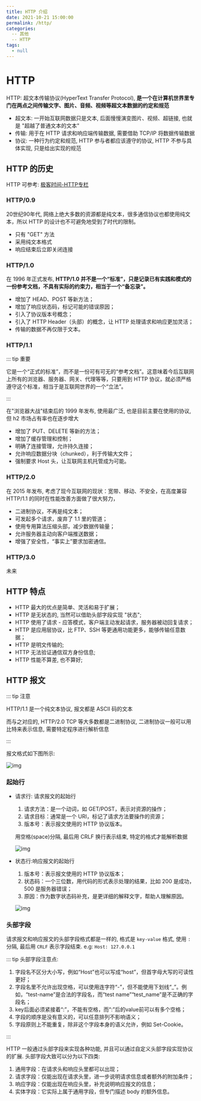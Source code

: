 ```yaml
---
title: HTTP 介绍
date: 2021-10-21 15:00:00
permalink: /http/
categories: 
  -- 其他
  -- HTTP
tags: 
  - null
---
```

# HTTP

HTTP: 超文本传输协议(HyperText Transfer Protocol), **是一个在计算机世界里专门在两点之间传输文字、图片、音频、视频等超文本数据的约定和规范**

* 超文本: 一开始互联网数据只是文本, 后面慢慢演变图片、视频、超链接, 也就是 "超越了普通文本的文本"
* 传输: 用于在 HTTP 请求和响应端传输数据, 需要借助 TCP/IP 将数据传输数据
* 协议: 一种行为约定和规范, HTTP 参与者都应该遵守的协议, HTTP 不参与具体实现, 只是给出实现的规范

## HTTP 的历史

HTTP 可参考: [极客时间-HTTP专栏](https://time.geekbang.org/column/article/97837)

### HTTP/0.9
20世纪90年代, 网络上绝大多数的资源都是纯文本，很多通信协议也都使用纯文本，所以 HTTP 的设计也不可避免地受到了时代的限制。

* 只有 "GET" 方法
* 采用纯文本格式
* 响应结束后立即关闭连接

### HTTP/1.0

在 1996 年正式发布, **HTTP/1.0 并不是一个“标准”，只是记录已有实践和模式的一份参考文档，不具有实际的约束力，相当于一个“备忘录”。**

* 增加了 HEAD、POST 等新方法；
* 增加了响应状态码，标记可能的错误原因；
* 引入了协议版本号概念；
* 引入了 HTTP Header（头部）的概念，让 HTTP 处理请求和响应更加灵活；
* 传输的数据不再仅限于文本。

### HTTP/1.1

::: tip 重要

它是一个“正式的标准”，而不是一份可有可无的“参考文档”。这意味着今后互联网上所有的浏览器、服务器、网关、代理等等，只要用到 HTTP 协议，就必须严格遵守这个标准，相当于是互联网世界的一个“立法”。

:::

在"浏览器大战"结束后的 1999 年发布, 使用最广泛, 也是目前主要在使用的协议, 但 h2 市场占有率也在逐步增大

* 增加了 PUT、DELETE 等新的方法；
* 增加了缓存管理和控制；
* 明确了连接管理，允许持久连接；
* 允许响应数据分块（chunked），利于传输大文件；
* 强制要求 Host 头，让互联网主机托管成为可能。

### HTTP/2.0 

在 2015 年发布, 考虑了现今互联网的现状：宽带、移动、不安全，在高度兼容 HTTP/1.1 的同时在性能改善方面做了很大努力，

* 二进制协议，不再是纯文本；
* 可发起多个请求，废弃了 1.1 里的管道；
* 使用专用算法压缩头部，减少数据传输量；
* 允许服务器主动向客户端推送数据；
* 增强了安全性，“事实上”要求加密通信。

### HTTP/3.0 

未来

## HTTP 特点

* HTTP 最大的优点是简单、灵活和易于扩展；
* HTTP 是无状态的, 当然可以借助头部字段实现 "状态";
* HTTP 使用了请求 - 应答模式，客户端主动发起请求，服务器被动回复请求；
* HTTP 是应用层协议，比 FTP、SSH 等更通用功能更多，能够传输任意数据；
* HTTP 是明文传输的;
* HTTP 无法验证通信双方身份信息;
* HTTP 性能不算差, 也不算好;

## HTTP 报文

::: tip 注意

HTTP/1.1 是一个纯文本协议, 报文都是 ASCII 码的文本

而与之对应的, HTTP/2.0 TCP 等大多数都是二进制协议, 二进制协议一般可以用比特来表示信息, 需要特定程序进行解析信息

:::

报文格式如下图所示: 

![img](/img/01.png)

### 起始行

* 请求行: 请求报文的起始行

  1. 请求方法：是一个动词，如 GET/POST，表示对资源的操作；
  2. 请求目标：通常是一个 URI，标记了请求方法要操作的资源；
  3. 版本号：表示报文使用的 HTTP 协议版本。

  用空格(space)分隔, 最后用 CRLF 换行表示结束, 特定的格式才能解析数据

  ![img](/img/02.png)

* 状态行:响应报文的起始行

  1. 版本号：表示报文使用的 HTTP 协议版本；
  2. 状态码：一个三位数，用代码的形式表示处理的结果，比如 200 是成功，500 是服务器错误；
  3. 原因：作为数字状态码补充，是更详细的解释文字，帮助人理解原因。

  ![img](/img/03.png)

### 头部字段

请求报文和响应报文的头部字段格式都是一样的, 格式是 `key-value` 格式, 使用 `:` 分隔, 最后用 `CRLF` 表示字段结束. e.g: `Host: 127.0.0.1`

::: tip 头部字段注意点:

1. 字段名不区分大小写，例如“Host”也可以写成“host”，但首字母大写的可读性更好；
2. 字段名里不允许出现空格，可以使用连字符“-”，但不能使用下划线“_”。例如，“test-name”是合法的字段名，而“test name”“test_name”是不正确的字段名；
3. key后面必须紧接着“:”，不能有空格，而“:”后的value前可以有多个空格；
4. 字段的顺序是没有意义的，可以任意排列不影响语义；
5. 字段原则上不能重复，除非这个字段本身的语义允许，例如 Set-Cookie。

:::

HTTP 一般通过头部字段来实现各种功能, 并且可以通过自定义头部字段实现协议的扩展. 头部字段大致可以分为以下四类:

1. 通用字段：在请求头和响应头里都可以出现；
2. 请求字段：仅能出现在请求头里，进一步说明请求信息或者额外的附加条件；
3. 响应字段：仅能出现在响应头里，补充说明响应报文的信息；
4. 实体字段：它实际上属于通用字段，但专门描述 body 的额外信息。


